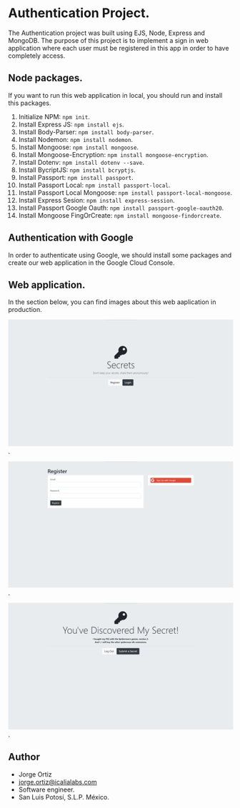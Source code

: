# Authentication Project.

The Authentication project was built using EJS, Node, Express and MongoDB. 
The purpose of this project is to implement a sign in web application where each user must be registered in this app in order to have completely access.

## Node packages.

If you want to run this web application in local, you should run and install this packages.

1. Initialize NPM: `npm init`.
2. Install Express JS: `npm install ejs`.
3. Install Body-Parser: `npm install body-parser`.
4. Install Nodemon: `npm install nodemon`.
5. Install Mongoose: `npm install mongoose`.
6. Install Mongoose-Encryption: `npm install mongoose-encryption`.
7. Install Dotenv: `npm install dotenv --save`.
8. Install BycriptJS: `npm install bcryptjs`.
9. Install Passport: `npm install passport`.
10. Install Passport Local: `npm install passport-local`.
11. Install Passport Local Mongoose: `npm install passport-local-mongoose`.
12. Install Express Sesion: `npm install express-session`.
13. Install Passport Google Oauth: `npm install passport-google-oauth20`.
14. Install Mongoose FingOrCreate: `npm install mongoose-findorcreate`.

## Authentication with Google

In order to authenticate using Google, we should install some packages and create our web application
in the Google Cloud Console.

## Web application.

In the section below, you can find images about this web aaplication in production.

![](images/secrets_1.png).

![](images/secrets_2.png).

![](images/secrets_3.png).

## Author

* Jorge Ortiz
* jorge.ortiz@icalialabs.com
* Software engineer.
* San Luis Potosí, S.L.P. México.
